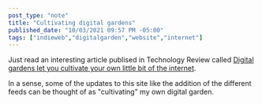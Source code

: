 ```yaml
---
post_type: "note" 
title: "Cultivating digital gardens"
published_date: "10/03/2021 09:57 PM -05:00"
tags: ["indieweb","digitalgarden","website","internet"]
---
```


Just read an interesting article publised in Technology Review called [Digital gardens let you cultivate your own little bit of the internet](https://www.technologyreview.com/2020/09/03/1007716/digital-gardens-let-you-cultivate-your-own-little-bit-of-the-internet/).

In a sense, some of the updates to this site like the addition of the different feeds can be thought of as "cultivating" my own digital garden.